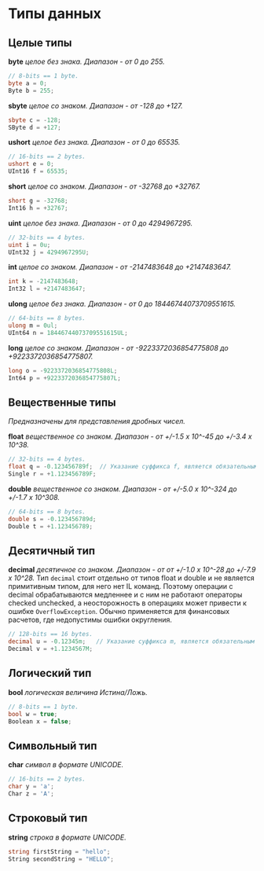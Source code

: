 # Типы данных

## Целые типы

**byte** *целое без знака. Диапазон - от 0 до 255.*

```c#
// 8-bits == 1 byte.
byte a = 0;
Byte b = 255;
```

**sbyte** *целое со знаком. Диапазон - от -128 до +127.*

```c#
sbyte c = -128;
SByte d = +127;
```

**ushort** *целое без знака. Диапазон - от 0 до 65535.*

```c#
// 16-bits == 2 bytes.
ushort e = 0;
UInt16 f = 65535;
```

**short** *целое со знаком. Диапазон - от -32768 до +32767.*

```c#
short g = -32768;
Int16 h = +32767;
```

**uint** *целое без знака. Диапазон - от 0 до 4294967295.*

```c#
// 32-bits == 4 bytes.
uint i = 0u;
UInt32 j = 4294967295U;
```

**int** *целое со знаком. Диапазон - от -2147483648 до +2147483647.*

```c#
int k = -2147483648;
Int32 l = +2147483647;
```

**ulong** *целое без знака. Диапазон - от 0 до 18446744073709551615.*

```c#
// 64-bits == 8 bytes.
ulong m = 0ul;
UInt64 n = 18446744073709551615UL;
```

**long** *целое со знаком. Диапазон - от -9223372036854775808 до +9223372036854775807.*

```c#
long o = -9223372036854775808L;
Int64 p = +9223372036854775807L;
```

## Вещественные типы

*Предназначены для представления дробных чисел.*

**float** *вещественное со знаком. Диапазон - от +/-1.5 x 10^-45 до +/-3.4 x 10^38.*

```c#
// 32-bits == 4 bytes.
float q = -0.123456789f;  // Указание суффикса f, является обязательным 
Single r = +1.123456789F; 
```

**double** *вещественное со знаком. Диапазон - от +/-5.0 x 10^-324 до +/-1.7 x 10^308.*

```c#
// 64-bits == 8 bytes.
double s = -0.123456789d;
Double t = +1.123456789;
```

## Десятичный тип

**decimal** *десятичное со знаком. Диапазон - от от +/-1.0 x 10^-28 до +/-7.9 x 10^28.*
Тип `decimal` стоит отдельно от типов float и double и не является примитивным типом, для него нет IL команд. Поэтому операции с decimal обрабатываются медленнее и с ним не работают операторы checked unchecked, а неосторожность в операциях может привести к ошибке `OverflowException`. Обычно применяется для финансовых расчетов, где недопустимы ошибки округления.

```c#
// 128-bits == 16 bytes.
decimal u = -0.12345m;   // Указание суффикса m, является обязательным
Decimal v = +1.1234567M;
```

## Логический тип

**bool** *логическая величина Истина/Ложь.*

```c#
// 8-bits == 1 byte.
bool w = true;
Boolean x = false;
```

## Символьный тип

**char** *символ в формате UNICODE.*

```c#
// 16-bits == 2 bytes.
char y = 'a';
Char z = 'A';
```

## Строковый тип

**string** *строка в формате UNICODE.*

```c#
string firstString = "hello";
String secondString = "HELLO";
```
